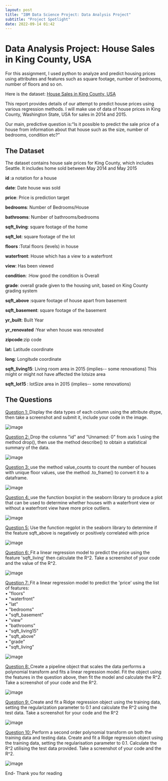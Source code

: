 ```yaml
---
layout: post
title: "IBM Data Science Project: Data Analysis Project"
subtitle: "Project Spotlight"
date: 2022-09-14 01:42
---
```


<h1> Data Analysis Project: House Sales in King County, USA </h1>

<p>For this assignment, I used python to analyze and predict housing prices using attributes and features such as square footage, number of bedrooms, number of floors and so on.</p>

<p>Here is the dataset: <a href="https://s3-api.us-geo.objectstorage.softlayer.net/cf-courses-data/CognitiveClass/DA0101EN/coursera/project/kc_house_data_NaN.csv">House Sales in King County, USA</a></p>

<p>This report provides details of our attempt to predict house prices using various regression methods. I will make use of data of house prices in King County, Washington State, USA for sales in 2014 and 2015.</p>

<p>
Our main, predictive question is:&ldquo;Is it possible to predict the sale price of a house from information about that house such as the size, number of bedrooms, condition etc?&rdquo;</p>

<h2>The Dataset </h2>
<p> The dataset contains house sale prices for King County, which includes Seattle. It includes home sold between May 2014 and May 2015</p>

<p><b>id </b>:a notation for a house</p>

<p> <b>date</b>: Date house was sold</p>

<p>
<b>price</b>: Price is prediction target</p>

<p>
<b>bedrooms</b>: Number of Bedrooms/House</p>

<p>
<b>bathrooms</b>: Number of bathrooms/bedrooms</p>

<p><b>sqft_living</b>: square footage of the home</p>

<p><b>sqft_lot</b>: square footage of the lot</p>

<p>
<b>floors </b>:Total floors (levels) in house</p>

<p>
<b>waterfront</b>: House which has a view to a waterfront</p>

<p>
<b>view</b>: Has been viewed</p>

<p>
<b>condition</b>: :How good the condition is Overall</p>

<p><b>grade</b>: overall grade given to the housing unit, based on King County grading system</p>

<p>
<b>sqft_above </b>:square footage of house apart from basement</p>

<p>
<b>sqft_basement</b>: square footage of the basement</p>

<p><b>yr_built</b>: Built Year</p>

<p>
<b>yr_renovated </b>:Year when house was renovated</p>

<p><b>zipcode</b>:zip code</p>

<p>
<b>lat:</b> Latitude coordinate</p>

<p><b>long</b>: Longitude coordinate</p>

<p><b>sqft_living15</b>: Living room area in 2015 (implies-- some renovations) This might or might not have affected the lotsize area</p>

<p><b> sqft_lot15 </b>: lotSize area in 2015 (implies-- some renovations)</p>

<h2> The Questions </h2>

<p>
<u>Question 1: </u> Display the data types of each column using the attribute dtype, then take a screenshot and submit it, include your code in the image.</p>

![image](IBM6/1.jpg)

<p><u>Question 2: </u>Drop the columns &quot;id&quot; and &quot;Unnamed: 0&quot; from axis 1 using the method drop(), then use the method describe() to obtain a statistical summary of the data.</p>

![image](IBM6/2.jpg)

<p><u>Question 3: </u>use the method value_counts to count the number of houses with unique floor values, use the method .to_frame() to convert it to a dataframe.</p>

![image](IBM6/3.jpg)

<p><u>Question 4: </u> use the function boxplot in the seaborn library to produce a plot that can be used to determine whether houses with a waterfront view or without a waterfront view have more price outliers.</p>

![image](IBM6/4.jpg)

<p><u>Question 5:</u>  Use the function regplot in the seaborn library to determine if the feature sqft_above is negatively or positively correlated with price</p>

![image](IBM6/5.jpg)

<p><u>Question 6: </u> Fit a linear regression model to predict the price using the feature 'sqft_living' then calculate the R^2. Take a screenshot of your code and the value of the R^2.</p>

![image](IBM6/6.jpg)

<p><u> Question 7:  </u>Fit a linear regression model to predict the 'price' using the list of features:<br>
&bull; &quot;floors&quot;<br>
&bull; &quot;waterfront&quot;<br>
&bull; &quot;lat&quot;<br>
&bull; &quot;bedrooms&quot;<br>
&bull; &quot;sqft_basement&quot;<br>
&bull; &quot;view&quot;<br>
&bull; &quot;bathrooms&quot;<br>
&bull; &quot;sqft_living15&quot;<br>
&bull; &quot;sqft_above&quot;<br>
&bull; &quot;grade&quot;<br>
&bull; &quot;sqft_living&quot;</p>

![image](IBM6/7.jpg)

<p><u>Question 8: </u> Create a pipeline object that scales the data performs a polynomial transform and fits a linear regression model. Fit the object using the features in the question above, then fit the model and calculate the R^2. Take a screenshot of your code and the R^2.</p>

![image](IBM6/8.jpg)

<p><u>Question 9: </u> Create and fit a Ridge regression object using the training data, setting the regularization parameter to 0.1 and calculate the R^2 using the test data. Take a screenshot for your code and the R^2</p>

![image](IBM6/9.jpg)

<p><u>Question 10: </u>Perform a second order polynomial transform on both the training data and testing data. Create and fit a Ridge regression object using the training data, setting the regularisation parameter to 0.1. Calculate the R^2 utilising the test data provided. Take a screenshot of your code and the R^2.</p>

![image](IBM6/10.jpg)

 <p> End- Thank you for reading </p>
